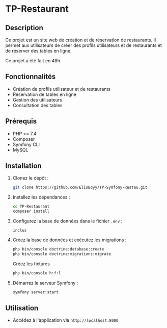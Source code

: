 # TP-Restaurant

## Description

Ce projet est un site web de création et de réservation de restaurants. Il permet aux utilisateurs de créer des profils utilisateurs et de restaurants et de réserver des tables en ligne.

Ce projet a été fait en 48h.

## Fonctionnalités

- Création de profils utilisateur et de restaurants
- Réservation de tables en ligne
- Gestion des utilisateurs
- Consultation des tables

## Prérequis

- PHP >= 7.4
- Composer
- Symfony CLI
- MySQL

## Installation

1. Clonez le dépôt :
   ```bash
   git clone https://github.com/ElioBoyy/TP-Symfony-Restau.git
   ```
2. Installez les dépendances :
   ```bash
   cd TP-Restaurant
   composer install
   ```
3. Configurez la base de données dans le fichier `.env` :
   ```env
   inclus
   ```
4. Créez la base de données et exécutez les migrations :
   ```bash
   php bin/console doctrine:database:create
   php bin/console doctrine:migrations:migrate
   ```
   Créez les fixtures
   ```bash
   php bin/console h:f:l
   ```
5. Démarrez le serveur Symfony :
   ```bash
   symfony server:start
   ```

## Utilisation

- Accédez à l'application via `http://localhost:8000`
